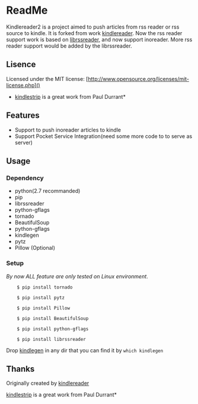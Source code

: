 # ReadMe
Kindlereader2 is a project aimed to push articles from rss reader or rss source to kindle. It is forked from work [kindlereader](https://github.com/jiedan/kindlereader/). Now the rss reader support work is based on [librssreader](https://github.com/fireinice/librssreader), and now support inoreader. More rss reader support would be added by the librssreader.

## Lisence
Licensed under the MIT license: [http://www.opensource.org/licenses/mit-license.php]()

* [kindlestrip](https://encrypted.google.com/url?sa=t&rct=j&q=&esrc=s&source=web&cd=1&ved=0CBwQFjAA&url=%68%74%74%70%3a%2f%2f%77%77%77%2e%6d%6f%62%69%6c%65%72%65%61%64%2e%63%6f%6d%2f%66%6f%72%75%6d%73%2f%73%68%6f%77%74%68%72%65%61%64%2e%70%68%70%3f%74%3d%39%36%39%30%33&ei=jM1QVMqZH8fkaLKtgvAO&usg=AFQjCNEpUD8-D-CdIAFapmdiYXjpQ0jAvw&sig2=aVM0AeUQQT0VHMpTxx_Jlw&bvm=bv.78597519,d.d2s&cad=rja) is a great work from Paul Durrant*

## Features

* Support to push inoreader articles to kindle
* Support Pocket Service Integration(need some more code to to serve as server)

## Usage

### Dependency
* python(2.7 recommanded)
* pip
* librssreader
* python-gflags
* tornado
* BeautifulSoup
* python-gflags
* kindlegen
* pytz
* Pillow (Optional)

### Setup
_By now ALL feature are only tested on Linux environment_.

        $ pip install tornado

        $ pip install pytz

        $ pip install Pillow

        $ pip install BeautifulSoup

        $ pip install python-gflags

        $ pip install librssreader

  Drop [kindlegen](http://www.amazon.com/gp/feature.html?docId=1000765211) in any dir that you can find it by `which kindlegen`



## Thanks

Originally created by [kindlereader](https://github.com/jiedan/kindlereader/)

[kindlestrip](https://encrypted.google.com/url?sa=t&rct=j&q=&esrc=s&source=web&cd=1&ved=0CBwQFjAA&url=%68%74%74%70%3a%2f%2f%77%77%77%2e%6d%6f%62%69%6c%65%72%65%61%64%2e%63%6f%6d%2f%66%6f%72%75%6d%73%2f%73%68%6f%77%74%68%72%65%61%64%2e%70%68%70%3f%74%3d%39%36%39%30%33&ei=jM1QVMqZH8fkaLKtgvAO&usg=AFQjCNEpUD8-D-CdIAFapmdiYXjpQ0jAvw&sig2=aVM0AeUQQT0VHMpTxx_Jlw&bvm=bv.78597519,d.d2s&cad=rja) is a great work from Paul Durrant*
